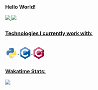 ### Hello World!

 <div>
  <a href="https://github.com/Rodrigo-P-Nascimento">
  <img height="180em" src="https://github-readme-stats.vercel.app/api?username=Rodrigo-P-Nascimento&show_icons=true&theme=default&include_all_commits=true&count_private=true"/>
  <img height="180em" src="https://github-readme-stats.vercel.app/api/top-langs/?username=Rodrigo-P-Nascimento&layout=compact&langs_count=7&theme=default"/>
</div>
 
 ##
 ### Technologies I currently work with:
</div>

 <div style="display: inline_block"><br>
  <img align="center" alt="ROD-Python" height="40" width="40" src="https://raw.githubusercontent.com/devicons/devicon/master/icons/python/python-original.svg">
  <img align="center" alt="ROD-c" height="40" width="40" src="https://github.com/devicons/devicon/blob/master/icons/c/c-original.svg">
  <img align="center" alt="ROD-cplusplus" height="40" width="40" src="https://github.com/devicons/devicon/blob/master/icons/cplusplus/cplusplus-original.svg">
 
</div>

##
### Wakatime Stats:
<div>
  <img height="180em" src="https://github-readme-stats.vercel.app/api/wakatime?username=@rodrigo_pn"\>
 
